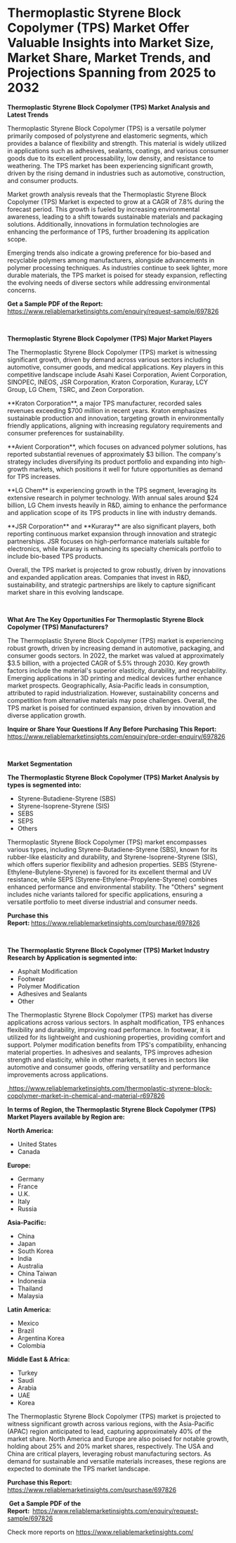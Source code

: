 <p><h1>Thermoplastic Styrene Block Copolymer (TPS) Market Offer Valuable Insights into Market Size, Market Share, Market Trends, and Projections Spanning from 2025 to 2032</h1></p><p><strong>Thermoplastic Styrene Block Copolymer (TPS) Market Analysis and Latest Trends</strong></p>
<p><p>Thermoplastic Styrene Block Copolymer (TPS) is a versatile polymer primarily composed of polystyrene and elastomeric segments, which provides a balance of flexibility and strength. This material is widely utilized in applications such as adhesives, sealants, coatings, and various consumer goods due to its excellent processability, low density, and resistance to weathering. The TPS market has been experiencing significant growth, driven by the rising demand in industries such as automotive, construction, and consumer products.</p><p>Market growth analysis reveals that the Thermoplastic Styrene Block Copolymer (TPS) Market is expected to grow at a CAGR of 7.8% during the forecast period. This growth is fueled by increasing environmental awareness, leading to a shift towards sustainable materials and packaging solutions. Additionally, innovations in formulation technologies are enhancing the performance of TPS, further broadening its application scope. </p><p>Emerging trends also indicate a growing preference for bio-based and recyclable polymers among manufacturers, alongside advancements in polymer processing techniques. As industries continue to seek lighter, more durable materials, the TPS market is poised for steady expansion, reflecting the evolving needs of diverse sectors while addressing environmental concerns.</p></p>
<p><strong>Get a Sample PDF of the Report:&nbsp;</strong> <a href="https://www.reliablemarketinsights.com/enquiry/request-sample/697826?utm_campaign=2004&utm_medium=2&utm_source=Github&utm_content=ia&utm_term=02022025&utm_id=thermoplastic-styrene-block-copolymer-tps">https://www.reliablemarketinsights.com/enquiry/request-sample/697826</a></p>
<p>&nbsp;</p>
<p><strong>Thermoplastic Styrene Block Copolymer (TPS) Major Market Players</strong></p>
<p><p>The Thermoplastic Styrene Block Copolymer (TPS) market is witnessing significant growth, driven by demand across various sectors including automotive, consumer goods, and medical applications. Key players in this competitive landscape include Asahi Kasei Corporation, Avient Corporation, SINOPEC, INEOS, JSR Corporation, Kraton Corporation, Kuraray, LCY Group, LG Chem, TSRC, and Zeon Corporation.</p><p>**Kraton Corporation**, a major TPS manufacturer, recorded sales revenues exceeding $700 million in recent years. Kraton emphasizes sustainable production and innovation, targeting growth in environmentally friendly applications, aligning with increasing regulatory requirements and consumer preferences for sustainability.</p><p>**Avient Corporation**, which focuses on advanced polymer solutions, has reported substantial revenues of approximately $3 billion. The company's strategy includes diversifying its product portfolio and expanding into high-growth markets, which positions it well for future opportunities as demand for TPS increases.</p><p>**LG Chem** is experiencing growth in the TPS segment, leveraging its extensive research in polymer technology. With annual sales around $24 billion, LG Chem invests heavily in R&D, aiming to enhance the performance and application scope of its TPS products in line with industry demands.</p><p>**JSR Corporation** and **Kuraray** are also significant players, both reporting continuous market expansion through innovation and strategic partnerships. JSR focuses on high-performance materials suitable for electronics, while Kuraray is enhancing its specialty chemicals portfolio to include bio-based TPS products.</p><p>Overall, the TPS market is projected to grow robustly, driven by innovations and expanded application areas. Companies that invest in R&D, sustainability, and strategic partnerships are likely to capture significant market share in this evolving landscape.</p></p>
<p>&nbsp;</p>
<p><strong>What Are The Key Opportunities For Thermoplastic Styrene Block Copolymer (TPS) Manufacturers?</strong></p>
<p><p>The Thermoplastic Styrene Block Copolymer (TPS) market is experiencing robust growth, driven by increasing demand in automotive, packaging, and consumer goods sectors. In 2022, the market was valued at approximately $3.5 billion, with a projected CAGR of 5.5% through 2030. Key growth factors include the material's superior elasticity, durability, and recyclability. Emerging applications in 3D printing and medical devices further enhance market prospects. Geographically, Asia-Pacific leads in consumption, attributed to rapid industrialization. However, sustainability concerns and competition from alternative materials may pose challenges. Overall, the TPS market is poised for continued expansion, driven by innovation and diverse application growth.</p></p>
<p><strong>Inquire or Share Your Questions If Any Before Purchasing This Report:</strong> <a href="https://www.reliablemarketinsights.com/enquiry/pre-order-enquiry/697826?utm_campaign=2004&utm_medium=2&utm_source=Github&utm_content=ia&utm_term=02022025&utm_id=thermoplastic-styrene-block-copolymer-tps">https://www.reliablemarketinsights.com/enquiry/pre-order-enquiry/697826</a></p>
<p>&nbsp;</p>
<p><strong>Market Segmentation</strong></p>
<p><strong>The Thermoplastic Styrene Block Copolymer (TPS) Market Analysis by types is segmented into:</strong></p>
<p><ul><li>Styrene-Butadiene-Styrene (SBS)</li><li>Styrene-Isoprene-Styrene (SIS)</li><li>SEBS</li><li>SEPS</li><li>Others</li></ul></p>
<p><p>Thermoplastic Styrene Block Copolymer (TPS) market encompasses various types, including Styrene-Butadiene-Styrene (SBS), known for its rubber-like elasticity and durability, and Styrene-Isoprene-Styrene (SIS), which offers superior flexibility and adhesion properties. SEBS (Styrene-Ethylene-Butylene-Styrene) is favored for its excellent thermal and UV resistance, while SEPS (Styrene-Ethylene-Propylene-Styrene) combines enhanced performance and environmental stability. The "Others" segment includes niche variants tailored for specific applications, ensuring a versatile portfolio to meet diverse industrial and consumer needs.</p></p>
<p><strong>Purchase this Report:&nbsp;</strong><a href="https://www.reliablemarketinsights.com/purchase/697826?utm_campaign=2004&utm_medium=2&utm_source=Github&utm_content=ia&utm_term=02022025&utm_id=thermoplastic-styrene-block-copolymer-tps">https://www.reliablemarketinsights.com/purchase/697826</a></p>
<p>&nbsp;</p>
<p><strong>The Thermoplastic Styrene Block Copolymer (TPS) Market Industry Research by Application is segmented into:</strong></p>
<p><ul><li>Asphalt Modification</li><li>Footwear</li><li>Polymer Modification</li><li>Adhesives and Sealants</li><li>Other</li></ul></p>
<p><p>The Thermoplastic Styrene Block Copolymer (TPS) market has diverse applications across various sectors. In asphalt modification, TPS enhances flexibility and durability, improving road performance. In footwear, it is utilized for its lightweight and cushioning properties, providing comfort and support. Polymer modification benefits from TPS's compatibility, enhancing material properties. In adhesives and sealants, TPS improves adhesion strength and elasticity, while in other markets, it serves in sectors like automotive and consumer goods, offering versatility and performance improvements across applications.</p></p>
<p><a href="https://www.reliablemarketinsights.com/thermoplastic-styrene-block-copolymer-market-in-chemical-and-material-r697826?utm_campaign=2004&utm_medium=2&utm_source=Github&utm_content=ia&utm_term=02022025&utm_id=thermoplastic-styrene-block-copolymer-tps">&nbsp;https://www.reliablemarketinsights.com/thermoplastic-styrene-block-copolymer-market-in-chemical-and-material-r697826</a></p>
<p><strong>In terms of Region, the Thermoplastic Styrene Block Copolymer (TPS) Market Players available by Region are:</strong></p>
<p>
    <p> <strong> North America: </strong>
        <ul>
            <li>United States</li>
            <li>Canada</li>
        </ul>
        </p> 
    <p> <strong> Europe: </strong>
        <ul>
            <li>Germany</li>
            <li>France</li>
            <li>U.K.</li>
            <li>Italy</li>
            <li>Russia</li>
        </ul>
        </p> 
    <p> <strong> Asia-Pacific: </strong>
        <ul>
            <li>China</li>
            <li>Japan</li>
            <li>South Korea</li>
            <li>India</li>
            <li>Australia</li>
            <li>China Taiwan</li>
            <li>Indonesia</li>
            <li>Thailand</li>
            <li>Malaysia</li>
        </ul>
        </p> 
    <p> <strong> Latin America: </strong>
        <ul>
            <li>Mexico</li>
            <li>Brazil</li>
            <li>Argentina Korea</li>
            <li>Colombia</li>
        </ul>
        </p> 
    <p> <strong> Middle East & Africa: </strong>
        <ul>
            <li>Turkey</li>
            <li>Saudi</li>
            <li>Arabia</li>
            <li>UAE</li>
            <li>Korea</li>
        </ul>
    </p>
    </p>
<p><p>The Thermoplastic Styrene Block Copolymer (TPS) market is projected to witness significant growth across various regions, with the Asia-Pacific (APAC) region anticipated to lead, capturing approximately 40% of the market share. North America and Europe are also poised for notable growth, holding about 25% and 20% market shares, respectively. The USA and China are critical players, leveraging robust manufacturing sectors. As demand for sustainable and versatile materials increases, these regions are expected to dominate the TPS market landscape.</p></p>
<p><strong>Purchase this Report: </strong><a href="https://www.reliablemarketinsights.com/purchase/697826?utm_campaign=2004&utm_medium=2&utm_source=Github&utm_content=ia&utm_term=02022025&utm_id=thermoplastic-styrene-block-copolymer-tps">https://www.reliablemarketinsights.com/purchase/697826</a></p>
<p>&nbsp;<strong>Get a Sample PDF of the Report:&nbsp;&nbsp;</strong><a href="https://www.reliablemarketinsights.com/enquiry/request-sample/697826?utm_campaign=2004&utm_medium=2&utm_source=Github&utm_content=ia&utm_term=02022025&utm_id=thermoplastic-styrene-block-copolymer-tps">https://www.reliablemarketinsights.com/enquiry/request-sample/697826</a></p>
<p><strong></strong></p>
<p>Check more reports on <a href="https://www.reliablemarketinsights.com/?utm_campaign=2004&utm_medium=2&utm_source=Github&utm_content=ia&utm_term=02022025&utm_id=thermoplastic-styrene-block-copolymer-tps">https://www.reliablemarketinsights.com/</a></p>